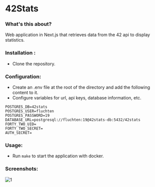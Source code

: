 # 42Stats

### What's this about?
Web application in Next.js that retrieves data from the 42 api to display statistics.

### Installation :
- Clone the repository.

### Configuration:
- Create an .env file at the root of the directory and add the following content to it.
- Configure variables for url, api keys, database information, etc.
```env
POSTGRES_DB=42stats
POSTGRES_USER=fluchten
POSTGRES_PASSWORD=19
DATABASE_URL=postgresql://fluchten:19@42stats-db:5432/42stats
FORTY_TWO_UID=
FORTY_TWO_SECRET=
AUTH_SECRET=
```

### Usage:
- Run ```make``` to start the application with docker.

### Screenshots:
![1](https://fluchtens.com/projects/42Stats/42Stats_1.png)
